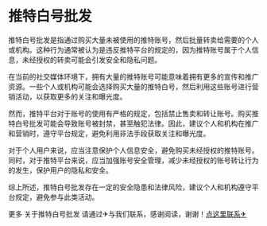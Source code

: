 # 推特白号批发

推特白号批发是指通过购买大量未被使用的推特账号，然后批量转卖给需要的个人或机构。这种行为通常被认为是违反推特平台的规定的，因为推特账号属于个人信息，未经授权的转卖可能会引发安全和隐私问题。

在当前的社交媒体环境下，拥有大量的推特账号可能意味着拥有更多的宣传和推广资源。一些个人或机构可能会选择购买大量的推特白号，然后利用这些账号进行营销活动，以获取更多的关注和曝光度。

然而，推特平台对于账号的使用有严格的规定，包括禁止售卖和转让账号。购买推特白号批发可能会导致账号被封禁，甚至触犯法律。因此，建议个人和机构在推广和营销时，遵守平台规定，避免利用非法手段获取关注和曝光度。

对于个人用户来说，应当注意保护个人信息安全，避免购买未经授权的推特账号。同时，对于推特平台来说，应当加强账号安全管理，减少未经授权的账号转让行为的发生，保护用户的隐私和安全。

综上所述，推特白号批发存在一定的安全隐患和法律风险，建议个人和机构遵守平台规定，避免参与此类活动。

更多 关于推特白号批发 请通过✈与我们联系，感谢阅读，谢谢！[点这里联系✈](https://w.k02.cc)